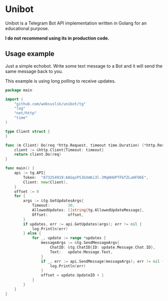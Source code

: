 # Unibot

Unibot is a Telegram Bot API implementation written in Golang for an educational purpose.

**I do not recommend using its in production code.**

## Usage example

Just a simple echobot. Write some text message to a Bot and it will send the same message back to you. 

This example is using long polling to receive updates.
```go
package main

import (
	"github.com/websuslik/unibot/tg"
	"log"
	"net/http"
	"time"
)

type Client struct {
}

func (m Client) Do(req *http.Request, timeout time.Duration) (*http.Response, error) {
	client := &http.Client{Timeout: timeout}
	return client.Do(req)
}

func main() {
	api := tg.API{
		Token:  "873254919:AAGqsPS3GXmKi3l-JMqHHUPfFbfZLuHFO6E",
		Client: new(Client),
	}
	offset := 0
	for {
		args := &tg.GetUpdatesArgs{
			Timeout:        30,
			AllowedUpdates: []string{tg.AllowedUpdateMessage},
			Offset:         offset,
		}
		if updates, err := api.GetUpdates(args); err != nil {
			log.Println(err)
		} else {
			for _, update := range *updates {
				messageArgs := &tg.SendMessageArgs{
					ChatID: &tg.ChatID{ID: update.Message.Chat.ID},
					Text:   update.Message.Text,
				}
				if _, err := api.SendMessage(messageArgs); err != nil {
					log.Println(err)
				}
				offset = update.UpdateID + 1
			}
		}
	}
}


```